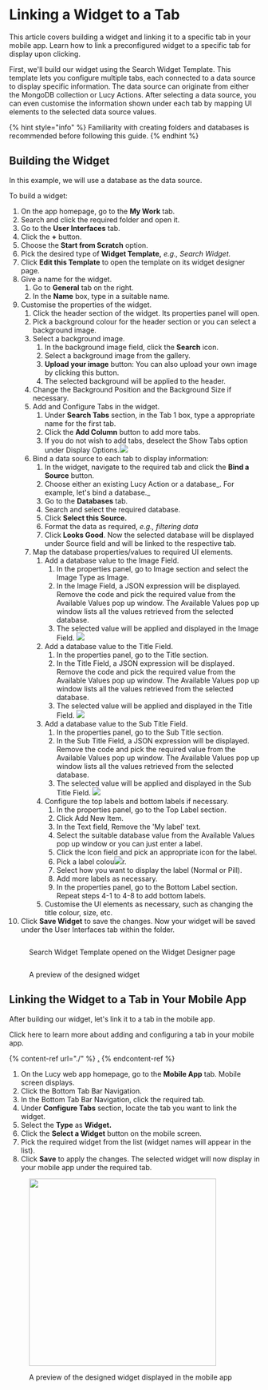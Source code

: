 # Linking a Widget to a Tab

This article covers building a widget and linking it to a specific tab in your mobile app. Learn how to link a preconfigured widget to a specific tab for display upon clicking.

First, we'll build our widget using the Search Widget Template. This template lets you configure multiple tabs, each connected to a data source to display specific information. The data source can originate from either the MongoDB collection or Lucy Actions. After selecting a data source, you can even customise the information shown under each tab by mapping UI elements to the selected data source values.



{% hint style="info" %}
Familiarity with creating folders and databases is recommended before following this guide.
{% endhint %}

## Building the Widget

In this example, we will use a database as the data source.

To build a widget:

1. On the app homepage, go to the **My Work** tab.
2. Search and click the required folder and open it.
3. Go to the **User Interfaces** tab.
4. Click the **+** button.
5. Choose the **Start from Scratch** option.
6. Pick the desired type of **Widget Template,** _e.g., Search Widget._
7. Click **Edit this Template** to open the template on its widget designer page.
8. Give a name for the widget.
   1. Go to **General** tab on the right.
   2. In the **Name** box, type in a suitable name.
9. Customise the properties of the widget.
   1. Click the header section of the widget. Its properties panel will open.
   2. Pick a background colour for the header section or you can select a background image.
   3. Select a background image.
      1. In the background image field, click the **Search** icon.
      2. Select a background image from the gallery.
      3. **Upload your image** button: You can also upload your own image by clicking this button.
      4. The selected background will be applied to the header.
   4. Change the Background Position and the Background Size if necessary.
   5. Add and Configure Tabs in the widget.
      1. Under **Search Tabs** section, in the Tab 1 box, type a appropriate name for the first tab.
      2. Click the **Add Column** button to add more tabs.
      3. If you do not wish to add tabs, deselect the Show Tabs option under Display Options.![](<../../../.gitbook/assets/image (7).png>)
   6. Bind a data source to each tab to display information:
      1. In the widget, navigate to the required tab and click the **Bind a Source** button.
      2. Choose either an existing Lucy Action or a database_. For example, let's bind a database._
      3. Go to the **Databases** tab.
      4. Search and select the required database.
      5. Click **Select this Source.**
      6. Format the data as required, _e.g., filtering data_
      7. Click **Looks Good**. Now the selected database will be displayed under Source field and will be linked to the respective tab.
   7. Map the database properties/values to required UI elements.
      1. Add a database value to the Image Field.
         1. In the properties panel, go to Image section and select the Image Type as Image.
         2. In the Image Field, a JSON expression will be displayed. Remove the code and pick the required value from the Available Values pop up window. The Available Values pop up window lists all the values retrieved from the selected database.
         3. The selected value will be applied and displayed in the Image Field. ![](<../../../.gitbook/assets/image (2).png>)
      2. Add a database value to the Title Field.
         1. In the properties panel, go to the Title section.
         2. In the Title Field, a JSON expression will be displayed. Remove the code and pick the required value from the Available Values pop up window. The Available Values pop up window lists all the values retrieved from the selected database.
         3. The selected value will be applied and displayed in the Title Field. ![](<../../../.gitbook/assets/image (3).png>)
      3. Add a database value to the Sub Title Field.
         1. In the properties panel, go to the  Sub Title section.
         2. In the Sub Title Field, a JSON expression will be displayed. Remove the code and pick the required value from the Available Values pop up window. The Available Values pop up window lists all the values retrieved from the selected database.
         3. The selected value will be applied and displayed in the Sub Title Field. ![](<../../../.gitbook/assets/image (4).png>)
      4. Configure the top labels and bottom labels if necessary.
         1. In the properties panel, go to the Top Label section.
         2. Click Add New Item.&#x20;
         3. In the Text field, Remove the 'My label' text.
         4. Select the suitable database value from the  Available Values pop up window or you can just enter a label.
         5. Click the Icon field and pick an appropriate icon for the label.
         6. Pick a label colou![](<../../../.gitbook/assets/Widget example\_2.jpeg>)r.
         7. Select how you want to display the label (Normal or Pill).
         8. Add more labels as necessary.
         9. In the properties panel, go to the Bottom Label section. Repeat steps 4-1 to 4-8 to add bottom labels.
      5. Customise the UI elements as necessary, such as changing the title colour, size, etc.
10. Click **Save Widget** to save the changes. Now your widget will be saved under the User Interfaces tab within the folder.

<figure><img src="../../../.gitbook/assets/Search Widget template_1.png" alt=""><figcaption><p>Search Widget Template opened on the Widget Designer page</p></figcaption></figure>

<figure><img src="../../../.gitbook/assets/Search Widget template_2.png" alt=""><figcaption><p>A preview of the designed widget</p></figcaption></figure>

## Linking the Widget to a Tab in Your Mobile App

After building our widget, let's link it to a tab in the mobile app.

Click here to learn more about adding and configuring a tab in your mobile app.

{% content-ref url="./" %}
[.](./)
{% endcontent-ref %}

1. On the Lucy web app homepage, go to the **Mobile App** tab. Mobile screen displays.
2. Click the Bottom Tab Bar Navigation.
3. In the Bottom Tab Bar Navigation, click the required tab.
4. Under **Configure Tabs** section, locate the tab you want to link the widget.
5. Select the **Type** as **Widget.**
6. Click the **Select a Widget** button on the mobile screen.
7. Pick the required widget from the list (widget names will appear in the list).&#x20;
8. Click **Save** to apply the changes. The selected widget will now display in your mobile app under the required tab.

<figure><img src="../../../.gitbook/assets/Widget example_2.jpeg" alt="" width="375"><figcaption><p>A preview of the designed widget displayed in the mobile app</p></figcaption></figure>

